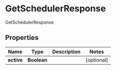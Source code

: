 

# GetSchedulerResponse

GetSchedulerResponse
## Properties

Name | Type | Description | Notes
------------ | ------------- | ------------- | -------------
**active** | **Boolean** |  |  [optional]



